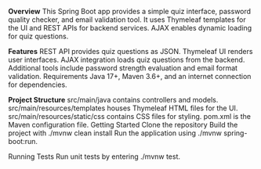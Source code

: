 **Overview**
This Spring Boot app provides a simple quiz interface, password quality checker, and email validation tool. It uses Thymeleaf templates for the UI and REST APIs for backend services. AJAX enables dynamic loading for quiz questions.

**Features**
REST API provides quiz questions as JSON.
Thymeleaf UI renders user interfaces.
AJAX integration loads quiz questions from the backend.
Additional tools include password strength evaluation and email format validation.
Requirements
Java 17+, Maven 3.6+, and an internet connection for dependencies.

**Project Structure**
src/main/java contains controllers and models.
src/main/resources/templates houses Thymeleaf HTML files for the UI.
src/main/resources/static/css contains CSS files for styling.
pom.xml is the Maven configuration file.
Getting Started
Clone the repository
Build the project with ./mvnw clean install
Run the application using ./mvnw spring-boot:run.

Running Tests
Run unit tests by entering ./mvnw test.
